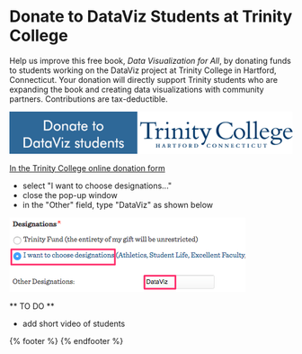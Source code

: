 # Donate to DataViz Students at Trinity College

Help us improve this free book, *Data Visualization for All*, by donating funds to students working on the DataViz project at Trinity College in Hartford, Connecticut. Your donation will directly support Trinity students who are expanding the book and creating data visualizations with community partners. Contributions are tax-deductible.

<a href="https://securelb.imodules.com/s/1490/index-3col-form.aspx?sid=1490&gid=1&pgid=1188&cid=2232"><img src="donate.png">

In the [Trinity College online donation form](https://securelb.imodules.com/s/1490/index-3col-form.aspx?sid=1490&gid=1&pgid=1188&cid=2232)
- select "I want to choose designations..."
- close the pop-up window
- in the "Other" field, type "DataViz" as shown below

![](donate-designations.png)

** TO DO **
- add short video of students 

{% footer %}
{% endfooter %}
